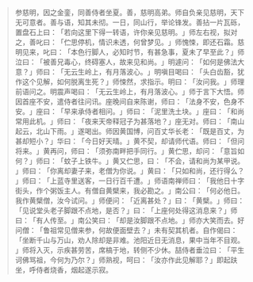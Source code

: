 
> 参慈明，因之金銮，同善侍者坐夏。善，慈明高弟。师自负亲见慈明，天下无可意者。善与语，知其未彻。一日，同山行，举论锋发。善拈一片瓦砾，置盘石上曰：​「若向这里下得一转语，许你亲见慈明。​」师左右视，拟对之，善叱曰：​「伫思停机，情识未透，何曾梦见。​」师愧悚，即还石霜。慈明见来，叱曰：​「本色行脚人，必知时节，有甚急事，夏未了早至此？​」师泣曰：​「被善兄毒心，终碍塞人，故来见和尚。​」明遽问：​「如何是佛法大意？​」师曰：​「无云生岭上，有月落波心。​」明嗔目喝曰：​「头白齿豁，犹作这个见解，如何脱离生死？​」师悚然，求指示。明曰：​「汝问我。​」师理前语问之。明震声喝曰：​「无云生岭上，有月落波心。​」师于言下大悟。师因首座不安，遣侍者往问讯。座晚间自来陈谢，师曰：​「法身不安，色身不安。​」座曰：​「早来承侍者相问。​」师曰：​「泥里洗土块。​」座曰：​「和尚常用此机。​」师曰：​「夜来天帝释冠子为甚落地？​」座无对。师曰：​「南山起云，北山下雨。​」遂喝出。师因黄国博，问百丈华长老：​「既是百丈，为甚却短小？​」华曰：​「今日好天晴。​」黄不契，却请师代语。师曰：​「但问将来。​」黄再问，师曰：​「须弥南畔把手同行。​」黄伫思，却问：​「意旨如何？​」师曰：​「蚊子上铁牛。​」黄又伫思，曰：​「不会，请和尚为某甲说。​」师曰：​「你离却妻子来，老僧为你说。​」黄曰：​「只如和尚，还行得么？​」师曰：​「上蓝寺里送客，一日行百千遭。​」师语南禅师曰：​「我他日十字街头，作个粥饭主人。有僧自黄檗来，我必勘之。​」南公曰：​「何必他日。我作黄檗僧，汝今试问。​」师便问：​「近离甚处？​」曰：​「黄檗。​」师曰：​「见说堂头老子脚跟不点地，是否？​」曰：​「上座何处得这消息来？​」师曰：​「有人传至。​」南公笑曰：​「却是汝脚跟不点地。​」师亦大笑而去。好问僧：​「鲁祖常见僧来参，何故便面壁去？​」未有契其机者。自作偈曰：​「坐断千山与万山，劝人除却是非难。池阳近日无消息，果中当年不目观。​」师将入灭，示疾甚劳苦，席槁于地，转侧不少休。喆侍者垂泣曰：​「平生诃佛骂祖，今何为乃尔？​」师熟视，呵曰：​「汝亦作此见解耶？​」即起趺坐，呼侍者烧香，烟起遂示寂。
